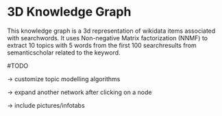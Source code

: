 #  3D Knowledge Graph

This knowledge graph is a 3d representation of wikidata items associated with searchwords.
It uses Non-negative Matrix factorization (NNMF) to extract 10 topics with 5 words from the first 100 searchresults from semanticscholar
related to the keyword. 

#TODO

-> customize topic modelling algorithms 

-> expand another network after clicking on a node 

-> include pictures/infotabs 
